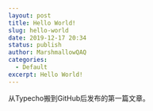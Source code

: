 ```yaml
---
layout: post
title: Hello World!
slug: hello-world
date: 2019-12-17 20:34
status: publish
author: MarshmallowQAQ
categories: 
  - Default
excerpt: Hello World!
---
```


从Typecho搬到GitHub后发布的第一篇文章。
